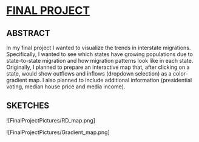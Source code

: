 # [FINAL PROJECT](https://agilarowski.github.io/Interactive-Data-Vis-Fall2022/FINAL_PROJECT_DATAVIS/index.html)

## ABSTRACT

In my final project I wanted to visualize the trends in interstate migrations. Specifically, I wanted to see which states have growing populations due to state-to-state migration and how migration patterns look like in each state. Originally, I planned to prepare an interactive map that, after clicking on a state, would show outflows and inflows (dropdown selection) as a color-gradient map. I also planned to include additional information (presidential voting, median house price and media income).

## SKETCHES

![FinalProjectPictures/RD_map.png]

![FinalProjectPictures/Gradient_map.png]


